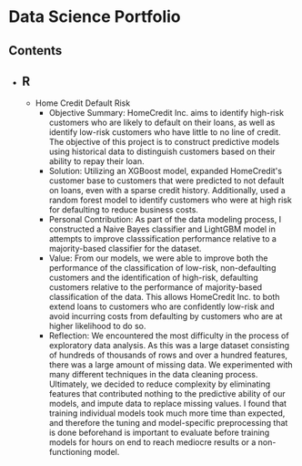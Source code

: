 # Data Science Portfolio

## Contents
- ## R
  - Home Credit Default Risk
    - Objective Summary: HomeCredit Inc. aims to identify high-risk customers who are likely to default on their loans, as well as identify low-risk customers who have little to no line of credit.  The objective of this project is to construct predictive models using historical data to distinguish customers based on their ability to repay their loan.
    - Solution: Utilizing an XGBoost model, expanded HomeCredit's customer base to customers that were predicted to not default on loans, even with a sparse credit history.  Additionally, used a random forest model to identify customers who were at high risk for defaulting to reduce business costs.
    - Personal Contribution: As part of the data modeling process, I constructed a Naive Bayes classifier and LightGBM model in attempts to improve classsification performance relative to a majority-based classifier for the dataset.
    - Value: From our models, we were able to improve both the performance of the classification of low-risk, non-defaulting customers and the identification of high-risk, defaulting customers relative to the performance of majority-based classification of the data.  This allows HomeCredit Inc. to both extend loans to customers who are confidently low-risk and avoid incurring costs from defaulting by customers who are at higher likelihood to do so.
    - Reflection: We encountered the most difficulty in the process of exploratory data analysis.  As this was a large dataset consisting of hundreds of thousands of rows and over a hundred features, there was a large amount of missing data.  We experimented with many different techniques in the data cleaning process.  Ultimately, we decided to reduce complexity by eliminating features that contributed nothing to the predictive ability of our models, and impute data to replace missing values.  I found that training individual models took much more time than expected, and therefore the tuning and model-specific preprocessing that is done beforehand is important to evaluate before training models for hours on end to reach mediocre results or a non-functioning model.


